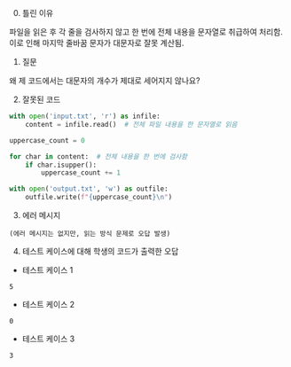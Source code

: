 0. 틀린 이유

파일을 읽은 후 각 줄을 검사하지 않고 한 번에 전체 내용을 문자열로 취급하여 처리함. 이로 인해 마지막 줄바꿈 문자가 대문자로 잘못 계산됨.

1. 질문

왜 제 코드에서는 대문자의 개수가 제대로 세어지지 않나요?

2. 잘못된 코드

```python
with open('input.txt', 'r') as infile:
    content = infile.read()  # 전체 파일 내용을 한 문자열로 읽음

uppercase_count = 0

for char in content:  # 전체 내용을 한 번에 검사함
    if char.isupper():
        uppercase_count += 1

with open('output.txt', 'w') as outfile:
    outfile.write(f"{uppercase_count}\n")
```

3. 에러 메시지

```
(에러 메시지는 없지만, 읽는 방식 문제로 오답 발생)
```

4. 테스트 케이스에 대해 학생의 코드가 출력한 오답

- 테스트 케이스 1

```
5
```

- 테스트 케이스 2

```
0
```

- 테스트 케이스 3

```
3
```